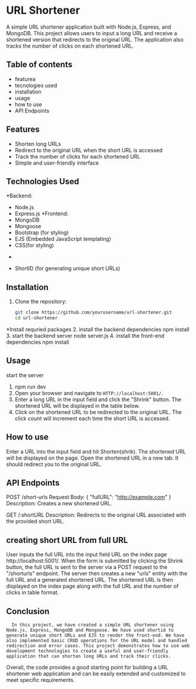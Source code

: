 # URL Shortener

A simple URL shortener application built with Node.js, Express, and MongoDB.
 This project allows users to input a long URL and receive a shortened version that redirects to the original URL.
 The application also tracks the number of clicks on each shortened URL.

## Table of contents
- featurea
- tecnologies used
- installation
- usage
- how to use
- API Endpoints

## Features

- Shorten long URLs
- Redirect to the original URL when the short URL is accessed
- Track the number of clicks for each shortened URL
- Simple and user-friendly interface

## Technologies Used
*Backend:
- Node.js
- Express.js
*Frontend:
- MongoDB
- Mongoose
- Bootstrap (for styling)
- EJS (Embedded JavaScript templating)
- CSS(for styling)
*
- ShortID (for generating unique short URLs)

## Installation

1. Clone the repository:
   ```bash
   git clone https://github.com/yourusername/url-shortener.git
   cd url-shortener
*Install requried packages
2. install the backend dependencies
   npm install
3. start the backend server
   node server.js
4. install the front-end dependencies
   npm install  

## Usage
start the server
1. npm run dev
2. Open your browser and navigate to `HTTP://localhost:5001/`.
3. Enter a long URL in the input field and click the "Shrink" button. The shortened URL will be displayed in the table below.
4. Click on the shortened URL to be redirected to the original URL. The click count will increment each time the short URL is accessed.

## How to use
Enter a URL into the input field and hit Shorten(shrik). The shortened URL will be displayed on the page.
Open the shortened URL in a new tab. It should redirect you to the original URL.

## API Endpoints

POST /short-urls
Request Body: { "fullURL": "http://example.com" }
Description: Creates a new shortened URL.

GET /:shortURL
Description: Redirects to the original URL associated with the provided short URL.

## creating short URL from full URL
 User inputs the full URL into the input field URL on the index page http://localhost:5001/. When the form is submitted by clicking the Shrink button, the full URL is sent to the server via a POST request to the "/shorturls" endpoint. The server then creates a new "urls" entity with the full URL and a generated shortened URL. The shortened URL is then displayed on the index page along with the full URL and the number of clicks in table format.

## Conclusion      
     
      In this project, we have created a simple URL shortener using Node.js, Express, MongoDB and Mongoose. We have used shortid to generate unique short URLs and EJS to render the front-end. We have also implemented basic CRUD operations for the URL model and handled redirection and error cases. This project demonstrates how to use web development technologies to create a useful and user-friendly application that can shorten long URLs and track their clicks.

Overall, the code provides a good starting point for building a URL shortener web application and can be easily extended and customized to meet specific requirements.